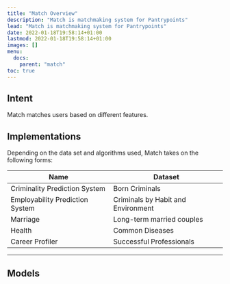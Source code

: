 ```yaml
---
title: "Match Overview"
description: "Match is matchmaking system for Pantrypoints"
lead: "Match is matchmaking system for Pantrypoints"
date: 2022-01-18T19:58:14+01:00
lastmod: 2022-01-18T19:58:14+01:00
images: []
menu:
  docs:
    parent: "match"    
toc: true
---
```



## Intent

Match matches users based on different features.


## Implementations

Depending on the data set and algorithms used, Match takes on the following forms:

Name | Dataset
--- | ---
Criminality Prediction System | Born Criminals
Employability Prediction System | Criminals by Habit and Environment
Marriage | Long-term married couples
Health | Common Diseases
Career Profiler | Successful Professionals 

---

## Models

